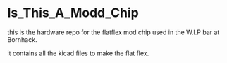 # Is_This_A_Modd_Chip

this is the hardware repo for the flatflex mod chip used in the W.I.P bar at Bornhack.

it contains all the kicad files to make the flat flex.

